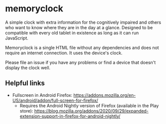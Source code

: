 # memoryclock

A simple clock with extra information for the cognitively impaired and others who want to know where they are in the day at a glance. Designed to be compatible with every old tablet in existence as long as it can run JavaScript.

Memoryclock is a single HTML file without any dependencies and does not require an internet connection. It uses the device's clock.

Please file an issue if you have any problems or find a device that doesn't display the clock well.

## Helpful links

* Fullscreen in Android Firefox: https://addons.mozilla.org/en-US/android/addon/full-screen-for-firefox/
  * Requires the Android Nightly version of Firefox (available in the Play store): https://blog.mozilla.org/addons/2020/09/29/expanded-extension-support-in-firefox-for-android-nightly/

